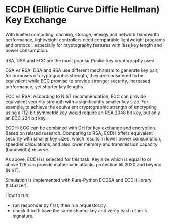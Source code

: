 # ECDH (Elliptic Curve Diffie Hellman) Key Exchange
With limited computing, caching, storage, energy and network bandwidth performance, lightweight controllers need comparable lightweight programs and protocol, especially for cryptography features with less key length and power consumption.

RSA, DSA and ECC are the most popular Public-key cryptography used.

DSA vs RSA: DSA and RSA use different mechanism to generate key pair, for purposes of cryptographic strength, they are considered to be equivalent while ECC promise to provide stronger security, increased performance, yet shorter key lengths.

ECC vs RSA: According to NIST recommendation, ECC can provide equivalent security strength with a significantly smaller key size. For example, to achieve the equivalent cryptographic strength of encrypting using a 112-bit symmetric key would require an RSA 2048 bit key, but only an ECC 224 bit key.

ECDH: ECC can be combined with DH for key exchange and encryption. Based on related research. Comparing to RSA, ECDH offers equivalent security with smaller key sizes, which results in lower power consumption, speedier calculations, and also lower memory and transmission capacity (bandwidth) reserve.

As above, ECDH is selected for this task. Key size which is equal to or above 128 can provide mathematic attacks protection till 2030 and beyond (NIST).

Simulation is implemented with Pure-Python ECDSA and ECDH library (tlsfuzzer).


How to run:
- run responder.py first, then run requestor.py.
- check if both have the same shared-key and verify each other's signature. 
